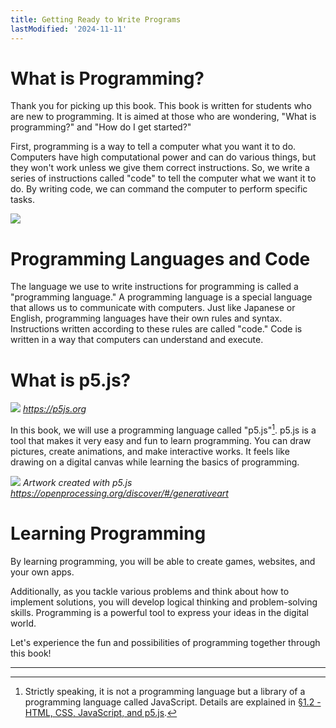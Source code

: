 ```yaml
---
title: Getting Ready to Write Programs
lastModified: '2024-11-11'
---
```


# What is Programming?

Thank you for picking up this book. This book is written for students who are new to programming. It is aimed at those who are wondering, "What is programming?" and "How do I get started?"

First, programming is a way to tell a computer what you want it to do. Computers have high computational power and can do various things, but they won't work unless we give them correct instructions. So, we write a series of instructions called "code" to tell the computer what we want it to do. By writing code, we can command the computer to perform specific tasks.

![](/books/p5_tutorial/images/1-0/1.png)

# Programming Languages and Code

The language we use to write instructions for programming is called a "programming language." A programming language is a special language that allows us to communicate with computers. Just like Japanese or English, programming languages have their own rules and syntax. Instructions written according to these rules are called "code." Code is written in a way that computers can understand and execute.

# What is p5.js?

![](/books/p5_tutorial/images/1-0/3.png)
*https://p5js.org*

In this book, we will use a programming language called "p5.js"[^1]. p5.js is a tool that makes it very easy and fun to learn programming. You can draw pictures, create animations, and make interactive works. It feels like drawing on a digital canvas while learning the basics of programming.

![](/books/p5_tutorial/images/1-0/2.png)
_Artwork created with p5.js https://openprocessing.org/discover/#/generativeart_

# Learning Programming

By learning programming, you will be able to create games, websites, and your own apps.

Additionally, as you tackle various problems and think about how to implement solutions, you will develop logical thinking and problem-solving skills. Programming is a powerful tool to express your ideas in the digital world.

Let's experience the fun and possibilities of programming together through this book!

---

[^1]: Strictly speaking, it is not a programming language but a library of a programming language called JavaScript. Details are explained in [§1.2 - HTML, CSS, JavaScript, and p5.js](1-2).
